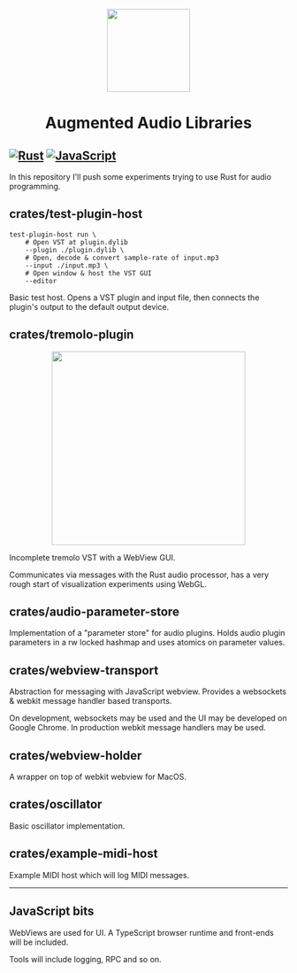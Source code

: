 <p align="center"><img height="150" src="https://github.com/yamadapc/rust-audio-software/raw/master/design/AppIcon%401x.png" /></p>

<h1 align="center">Augmented Audio Libraries</h1>

[![Rust](https://github.com/yamadapc/augmented-audio/actions/workflows/rust.yml/badge.svg)](https://github.com/yamadapc/augmented-audio/actions/workflows/rust.yml)
[![JavaScript](https://github.com/yamadapc/augmented-audio/actions/workflows/javascript.yml/badge.svg)](https://github.com/yamadapc/augmented-audio/actions/workflows/javascript.yml)
---

In this repository I'll push some experiments trying to use Rust for audio programming.

## crates/test-plugin-host
```
test-plugin-host run \
    # Open VST at plugin.dylib
    --plugin ./plugin.dylib \
    # Open, decode & convert sample-rate of input.mp3
    --input ./input.mp3 \
    # Open window & host the VST GUI
    --editor
```
Basic test host. Opens a VST plugin and input file, then connects the plugin's
output to the default output device.

## crates/tremolo-plugin
<p align="center"><img height="350" src="https://github.com/yamadapc/rust-audio-software/raw/master/design/tremolo-screenshot.png" /></p>

Incomplete tremolo VST with a WebView GUI.

Communicates via messages with the Rust audio processor, has a very rough start
of visualization experiments using WebGL.

## crates/audio-parameter-store
Implementation of a "parameter store" for audio plugins. Holds audio plugin parameters in a rw locked hashmap and uses
atomics on parameter values.

## crates/webview-transport
Abstraction for messaging with JavaScript webview. Provides a websockets & webkit message handler based transports.

On development, websockets may be used and the UI may be developed on Google Chrome. In production webkit message
handlers may be used.

## crates/webview-holder
A wrapper on top of webkit webview for MacOS.

## crates/oscillator
Basic oscillator implementation.

## crates/example-midi-host
Example MIDI host which will log MIDI messages.

- - -

## JavaScript bits
WebViews are used for UI. A TypeScript browser runtime and front-ends will be included.

Tools will include logging, RPC and so on.

